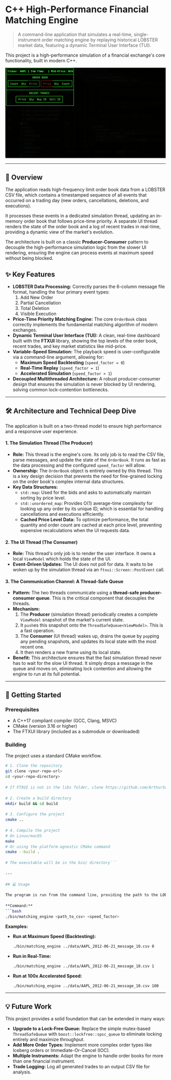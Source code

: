 # C++ High-Performance Financial Matching Engine

> A command-line application that simulates a real-time, single-instrument order matching engine by replaying historical LOBSTER market data, featuring a dynamic Terminal User Interface (TUI).

This project is a high-performance simulation of a financial exchange's core functionality, built in modern C++.

![Matching Engine Demo](./assets/matchingengine_demo.gif)

---

## 📖 Overview

The application reads high-frequency limit order book data from a LOBSTER CSV file, which contains a timestamped sequence of all events that occurred on a trading day (new orders, cancellations, deletions, and executions).

It processes these events in a dedicated simulation thread, updating an in-memory order book that follows price-time priority. A separate UI thread renders the state of the order book and a log of recent trades in real-time, providing a dynamic view of the market's evolution.

The architecture is built on a classic **Producer-Consumer** pattern to decouple the high-performance simulation logic from the slower UI rendering, ensuring the engine can process events at maximum speed without being blocked.

## ✨ Key Features

*   **LOBSTER Data Processing:** Correctly parses the 6-column message file format, handling the four primary event types:
    1.  Add New Order
    2.  Partial Cancellation
    3.  Total Deletion
    4.  Visible Execution
*   **Price-Time Priority Matching Engine:** The core `OrderBook` class correctly implements the fundamental matching algorithm of modern exchanges.
*   **Dynamic Terminal User Interface (TUI):** A clean, real-time dashboard built with the **FTXUI** library, showing the top levels of the order book, recent trades, and key market statistics like mid-price.
*   **Variable-Speed Simulation:** The playback speed is user-configurable via a command-line argument, allowing for:
    *   **Maximum Speed Backtesting** (`speed_factor = 0`)
    *   **Real-Time Replay** (`speed_factor = 1`)
    *   **Accelerated Simulation** (`speed_factor > 1`)
*   **Decoupled Multithreaded Architecture:** A robust producer-consumer design that ensures the simulation is never blocked by UI rendering, solving common lock-contention bottlenecks.

---

## 🛠️ Architecture and Technical Deep Dive

The application is built on a two-thread model to ensure high performance and a responsive user experience.

#### 1. The Simulation Thread (The Producer)
*   **Role:** This thread is the engine's core. Its only job is to read the CSV file, parse messages, and update the state of the `OrderBook`. It runs as fast as the data processing and the configured `speed_factor` will allow.
*   **Ownership:** The `OrderBook` object is entirely owned by this thread. This is a key design decision that prevents the need for fine-grained locking on the order book's complex internal data structures.
*   **Key Data Structures:**
    *   `std::map`: Used for the bids and asks to automatically maintain sorting by price level.
    *   `std::unordered_map`: Provides O(1) average-time complexity for looking up any order by its unique ID, which is essential for handling cancellations and executions efficiently.
    *   **Cached Price Level Data:** To optimize performance, the total quantity and order count are cached at each price level, preventing expensive recalculations when the UI requests data.

#### 2. The UI Thread (The Consumer)
*   **Role:** This thread's only job is to render the user interface. It owns a local `ViewModel` which holds the state of the UI.
*   **Event-Driven Updates:** The UI does not poll for data. It waits to be woken up by the simulation thread via an `ftxui::Screen::PostEvent` call.

#### 3. The Communication Channel: A Thread-Safe Queue
*   **Pattern:** The two threads communicate using a **thread-safe producer-consumer queue**. This is the critical component that decouples the threads.
*   **Mechanism:**
    1.  The **Producer** (simulation thread) periodically creates a complete `ViewModel` snapshot of the market's current state.
    2.  It `push`es this snapshot onto the `ThreadSafeQueue<ViewModel>`. This is a fast operation.
    3.  The **Consumer** (UI thread) wakes up, drains the queue by `pop`ping any pending snapshots, and updates its local state with the most recent one.
    4.  It then renders a new frame using its local state.
*   **Benefit:** This architecture ensures that the fast simulation thread never has to wait for the slow UI thread. It simply drops a message in the queue and moves on, eliminating lock contention and allowing the engine to run at its full potential.

---

## 🚀 Getting Started

### Prerequisites
*   A C++17 compliant compiler (GCC, Clang, MSVC)
*   CMake (version 3.16 or higher)
*   The FTXUI library (included as a submodule or downloaded)

### Building
The project uses a standard CMake workflow.

```bash
# 1. Clone the repository
git clone <your-repo-url>
cd <your-repo-directory>

# If FTXUI is not in the libs folder, clone https://github.com/ArthurSonzogni/FTXUI inside libs folder. later i will implement git submodule, if its that the case run git submodule update --init --recursive and no need to clone it.

# 2. Create a build directory
mkdir build && cd build

# 3. Configure the project
cmake ..

# 4. Compile the project
# On Linux/macOS
make
# Or using the platform-agnostic CMake command
cmake --build .

# The executable will be in the bin/ directory```

---

## 💻 Usage

The program is run from the command line, providing the path to the LOBSTER data file and a simulation speed factor.

**Command:**
```bash
./bin/matching_engine <path_to_csv> <speed_factor>
```

**Examples:**

*   **Run at Maximum Speed (Backtesting):**
    ```bash
    ./bin/matching_engine ../data/AAPL_2012-06-21_message_10.csv 0
    ```

*   **Run in Real-Time:**
    ```bash
    ./bin/matching_engine ../data/AAPL_2012-06-21_message_10.csv 1
    ```

*   **Run at 100x Accelerated Speed:**
    ```bash
    ./bin/matching_engine ../data/AAPL_2012-06-21_message_10.csv 100
    ```

---

## 💡 Future Work

This project provides a solid foundation that can be extended in many ways:

*   **Upgrade to a Lock-Free Queue:** Replace the simple mutex-based `ThreadSafeQueue` with `boost::lockfree::spsc_queue` to eliminate locking entirely and maximize throughput.
*   **Add More Order Types:** Implement more complex order types like Iceberg orders or Immediate-Or-Cancel (IOC).
*   **Multiple Instruments:** Adapt the engine to handle order books for more than one financial instrument.
*   **Trade Logging:** Log all generated trades to an output CSV file for analysis.